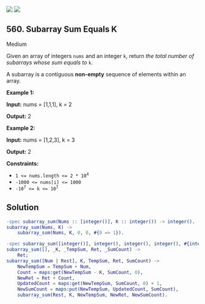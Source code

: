 [![](https://img.shields.io/github/stars/LeetCode-in-Erlang/LeetCode-in-Erlang?label=Stars&style=flat-square)](https://github.com/LeetCode-in-Erlang/LeetCode-in-Erlang)
[![](https://img.shields.io/github/forks/LeetCode-in-Erlang/LeetCode-in-Erlang?label=Fork%20me%20on%20GitHub%20&style=flat-square)](https://github.com/LeetCode-in-Erlang/LeetCode-in-Erlang/fork)

## 560\. Subarray Sum Equals K

Medium

Given an array of integers `nums` and an integer `k`, return _the total number of subarrays whose sum equals to_ `k`.

A subarray is a contiguous **non-empty** sequence of elements within an array.

**Example 1:**

**Input:** nums = [1,1,1], k = 2

**Output:** 2

**Example 2:**

**Input:** nums = [1,2,3], k = 3

**Output:** 2

**Constraints:**

*   <code>1 <= nums.length <= 2 * 10<sup>4</sup></code>
*   `-1000 <= nums[i] <= 1000`
*   <code>-10<sup>7</sup> <= k <= 10<sup>7</sup></code>

## Solution

```erlang
-spec subarray_sum(Nums :: [integer()], K :: integer()) -> integer().
subarray_sum(Nums, K) ->
    subarray_sum(Nums, K, 0, 0, #{0 => 1}).

-spec subarray_sum([integer()], integer(), integer(), integer(), #{integer() => integer()}) -> integer().
subarray_sum([], _K, _TempSum, Ret, _SumCount) -> 
    Ret;
subarray_sum([Num | Rest], K, TempSum, Ret, SumCount) ->
    NewTempSum = TempSum + Num,
    Count = maps:get(NewTempSum - K, SumCount, 0),
    NewRet = Ret + Count,
    UpdatedCount = maps:get(NewTempSum, SumCount, 0) + 1,
    NewSumCount = maps:put(NewTempSum, UpdatedCount, SumCount),
    subarray_sum(Rest, K, NewTempSum, NewRet, NewSumCount).
```